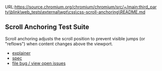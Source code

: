 URL:https://source.chromium.org/chromium/chromium/src/+/main:third_party\blink\web_tests\external\wpt\css\css-scroll-anchoring\README.md
## Scroll Anchoring Test Suite

Scroll anchoring adjusts the scroll position to prevent visible jumps (or
"reflows") when content changes above the viewport.

* [explainer](https://github.com/WICG/ScrollAnchoring/blob/master/explainer.md)
* [spec](https://drafts.csswg.org/css-scroll-anchoring/)
* [file bug / view open issues](https://github.com/w3c/csswg-drafts/issues)
